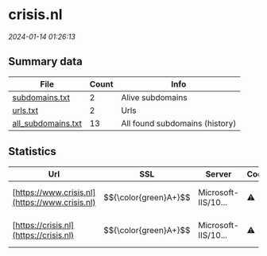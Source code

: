 # crisis.nl
*2024-01-14 01:26:13*
## Summary data
| File       | Count | Info |
|------------|-------|------|
|[subdomains.txt](/data/crisis.nl/subdomains.txt)|2|Alive subdomains|
|[urls.txt](/data/crisis.nl/urls.txt)|2|Urls|
|[all_subdomains.txt](/data/crisis.nl/all_subdomains.txt)|13|All found subdomains (history)|
## Statistics
| Url | SSL | Server | Cookie | HSTS | CSP | XFO | XXP | RP | Tech |Title |
|------------|-------|------|------|------|------|------|------|------|------|------|
|[https://www.crisis.nl](https://www.crisis.nl)| $${\color{green}A+}$$ |Microsoft-IIS/10...|:warning: |:white_check_mark: |:white_check_mark: |:white_check_mark: |:white_check_mark: |Azure HSTS IIS:1...|crisis.nl | Cris...|
|[https://crisis.nl](https://crisis.nl)| $${\color{green}A+}$$ |Microsoft-IIS/10...|:warning: |:white_check_mark: |:white_check_mark: |:white_check_mark: |:white_check_mark: |Azure HSTS IIS:1...|crisis.nl | Cris...|